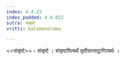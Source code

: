 ```yaml
---
index: 4.4.22
index_padded: 4.4.022
sutra: संसृष्टे
vritti: balamanorama

---
```

<<संसृष्टे>> - संसृष्टे । संसृष्टमित्यर्थे तृतीयान्ताट्ठागित्यर्थः । 